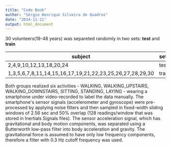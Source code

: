 ```yaml
---
title: "Code Book"
author: "Sérgio Henrique Silveira de Quadros"
date: "2014-11-21"
output: html_document
---
```

30 volunteers(19-48 years) was separeted randomly in two sets: **test** and **train**

|subject|sets|
|---|---|
|2,4,9,10,12,13,18,20,24|test|
|1,3,5,6,7,8,11,14,15,16,17,19,21,22,23,25,26,27,28,29,30|train|

Both groups realized six activities - WALKING, WALKING_UPSTAIRS, WALKING_DOWNSTAIRS, SITTING, STANDING, LAYING - wearing a smartphone under video-recorded to label the data manually.
The smartphone's sensor signals (accelerometer and gyroscope) were pre-processed by applying noise filters and then sampled in fixed-width sliding windows of 2.56 sec and 50% overlap (128 readings/window that was stored in Inertials Signals files). The sensor acceleration signal, which has gravitational and body motion components, was separated using a Butterworth low-pass filter into body acceleration and gravity. The gravitational force is assumed to have only low frequency components, therefore a filter with 0.3 Hz cutoff frequency was used. 



